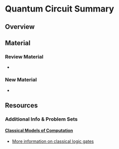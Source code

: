 # Quantum Circuit Summary

## Overview

## Material

### Review Material

* 
### New Material

* 
## Resources

### Additional Info & Problem Sets

#### [Classical Models of Computation](../classical-models-of-computation.md)

* [More information on classical logic gates](https://www.khanacademy.org/computing/ap-computer-science-principles/computers-101/logic-gates-and-circuits/a/logic-gates)

